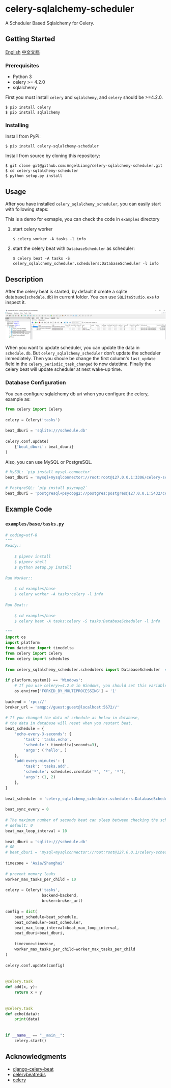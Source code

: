 # celery-sqlalchemy-scheduler

A Scheduler Based Sqlalchemy for Celery.

## Getting Started

[English](/README.md) [中文文档](/README-zh.md)

### Prerequisites

- Python 3
- celery >= 4.2.0
- sqlalchemy

First you must install `celery` and `sqlalchemy`, and `celery` should be >=4.2.0.

```
$ pip install celery
$ pip install sqlalchemy
```

### Installing

Install from PyPi:

```
$ pip install celery-sqlalchemy-scheduler
```

Install from source by cloning this repository:

```
$ git clone git@github.com:AngelLiang/celery-sqlalchemy-scheduler.git
$ cd celery-sqlalchemy-scheduler
$ python setup.py install
```

## Usage

After you have installed `celery_sqlalchemy_scheduler`, you can easily start with following steps:

This is a demo for exmaple, you can check the code in `examples` directory

1. start celery worker

   ```
   $ celery worker -A tasks -l info
   ```

2. start the celery beat with `DatabaseScheduler` as scheduler:

   ```
   $ celery beat -A tasks -S celery_sqlalchemy_scheduler.schedulers:DatabaseScheduler -l info
   ```

## Description

After the celery beat is started, by default it create a sqlite database(`schedule.db`) in current folder. You can use `SQLiteStudio.exe` to inspect it.

![sqlite](screenshot/sqlite.png)

When you want to update scheduler, you can update the data in `schedule.db`. But `celery_sqlalchemy_scheduler` don't update the scheduler immediately. Then you shoule be change the first column's `last_update` field in the `celery_periodic_task_changed` to now datetime. Finally the celery beat will update scheduler at next wake-up time.

### Database Configuration

You can configure sqlalchemy db uri when you configure the celery, example as:

```Python
from celery import Celery

celery = Celery('tasks')

beat_dburi = 'sqlite:///schedule.db'

celery.conf.update(
    {'beat_dburi': beat_dburi}
)
```

Also, you can use MySQL or PostgreSQL.

```Python
# MySQL: `pip install mysql-connector`
beat_dburi = 'mysql+mysqlconnector://root:root@127.0.0.1:3306/celery-schedule'

# PostgreSQL: `pip install psycopg2`
beat_dburi = 'postgresql+psycopg2://postgres:postgres@127.0.0.1:5432/celery-schedule'
```

## Example Code

### `examples/base/tasks.py`

```python
# coding=utf-8
"""
Ready::

    $ pipenv install
    $ pipenv shell
    $ python setup.py install

Run Worker::

    $ cd examples/base
    $ celery worker -A tasks:celery -l info

Run Beat::

    $ cd examples/base
    $ celery beat -A tasks:celery -S tasks:DatabaseScheduler -l info

"""
import os
import platform
from datetime import timedelta
from celery import Celery
from celery import schedules

from celery_sqlalchemy_scheduler.schedulers import DatabaseScheduler  # noqa

if platform.system() == 'Windows':
    # If you use celery>=4.2.0 in Windows, you should set this variable
    os.environ['FORKED_BY_MULTIPROCESSING'] = '1'

backend = 'rpc://'
broker_url = 'amqp://guest:guest@localhost:5672//'

# If you changed the data of schedule as below in database,
# the data in database will reset when you restart beat.
beat_schedule = {
    'echo-every-3-seconds': {
        'task': 'tasks.echo',
        'schedule': timedelta(seconds=3),
        'args': ('hello', )
    },
    'add-every-minutes': {
        'task': 'tasks.add',
        'schedule': schedules.crontab('*', '*', '*'),
        'args': (1, 2)
    },
}

beat_scheduler = 'celery_sqlalchemy_scheduler.schedulers:DatabaseScheduler'

beat_sync_every = 0

# The maximum number of seconds beat can sleep between checking the schedule.
# default: 0
beat_max_loop_interval = 10

beat_dburi = 'sqlite:///schedule.db'
# OR
# beat_dburi = 'mysql+mysqlconnector://root:root@127.0.0.1/celery-schedule'

timezone = 'Asia/Shanghai'

# prevent memory leaks
worker_max_tasks_per_child = 10

celery = Celery('tasks',
                backend=backend,
                broker=broker_url)

config = dict(
    beat_schedule=beat_schedule,
    beat_scheduler=beat_scheduler,
    beat_max_loop_interval=beat_max_loop_interval,
    beat_dburi=beat_dburi,

    timezone=timezone,
    worker_max_tasks_per_child=worker_max_tasks_per_child
)

celery.conf.update(config)


@celery.task
def add(x, y):
    return x + y


@celery.task
def echo(data):
    print(data)


if __name__ == "__main__":
    celery.start()

```

## Acknowledgments

- [django-celery-beat](https://github.com/celery/django-celery-beat)
- [celerybeatredis](https://github.com/liuliqiang/celerybeatredis)
- [celery](https://github.com/celery/celery)
